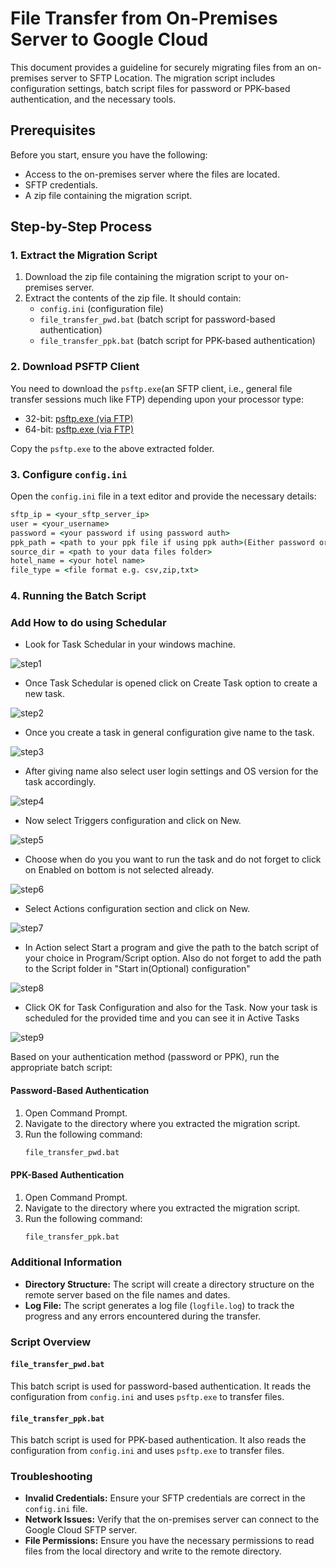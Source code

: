 # File Transfer from On-Premises Server to Google Cloud

This document provides a guideline for securely migrating files from an on-premises server to SFTP Location. The migration script includes configuration settings, batch script files for password or PPK-based authentication, and the necessary tools.

## Prerequisites

Before you start, ensure you have the following:
- Access to the on-premises server where the files are located.
- SFTP credentials.
- A zip file containing the migration script.

## Step-by-Step Process

### 1. Extract the Migration Script

1. Download the zip file containing the migration script to your on-premises server.
2. Extract the contents of the zip file. It should contain:
    - `config.ini` (configuration file)
    - `file_transfer_pwd.bat` (batch script for password-based authentication)
    - `file_transfer_ppk.bat` (batch script for PPK-based authentication)


### 2. Download PSFTP Client

You need to download the `psftp.exe`(an SFTP client, i.e., general file transfer sessions much like FTP) depending upon your processor type:

- 32-bit: [psftp.exe (via FTP)](https://puttygen.com/download.php?val=22)
- 64-bit: [psftp.exe (via FTP)](https://puttygen.com/download.php?val=25)

Copy the `psftp.exe` to the above extracted folder.

### 3. Configure `config.ini`

Open the `config.ini` file in a text editor and provide the necessary details:
```cmd
sftp_ip = <your_sftp_server_ip>
user = <your_username>
password = <your password if using password auth>
ppk_path = <path to your ppk file if using ppk auth>(Either password or PPK should be provided)
source_dir = <path to your data files folder>
hotel_name = <your hotel name>
file_type = <file format e.g. csv,zip,txt>
```

### 4. Running the Batch Script

### Add How to do using Schedular
- Look for Task Schedular in your windows machine.

![step1](https://github.com/parthpaliwal-49/testing/assets/146166132/86b21c8a-9027-4f32-9590-b3328b2da5fe)



- Once Task Schedular is opened click on Create Task option to create a new task.
  
![step2](https://github.com/parthpaliwal-49/testing/assets/146166132/675d0e39-562b-4c7d-ac9a-2705d347f13a)



- Once you create a task in general configuration  give name to the task.
  
![step3](https://github.com/parthpaliwal-49/testing/assets/146166132/37ac0b88-324b-4f88-bafe-a6eaa5750bb4)



- After giving name also select user login settings and OS version for the task accordingly.
  
![step4](https://github.com/parthpaliwal-49/testing/assets/146166132/f7358350-651b-4f57-a15e-21df7253c43f)



- Now select Triggers configuration and click on New.

![step5](https://github.com/parthpaliwal-49/testing/assets/146166132/293d2222-aa1c-4487-920b-a5400f1961f8)



- Choose when do you you want to run the task and do not forget to click on Enabled on bottom is not selected already.
  
![step6](https://github.com/parthpaliwal-49/testing/assets/146166132/c9067412-7b39-4c37-8a2b-2ef07b49706c)



- Select Actions configuration section and click on New.
  
![step7](https://github.com/parthpaliwal-49/testing/assets/146166132/077cabc2-2d16-4227-94fd-72e9e1a6c522)



- In Action select Start a program and give the path to the batch script of your choice in Program/Script option.
Also do not forget to add the path to the Script folder in "Start in(Optional) configuration"

![step8](https://github.com/parthpaliwal-49/testing/assets/146166132/c45bc9be-d40c-496b-be53-dfb9c8ee1958)



- Click OK for Task Configuration and also for the Task.
Now your task is scheduled for the provided time and you can see it in Active Tasks

![step9](https://github.com/parthpaliwal-49/testing/assets/146166132/c5bf5cee-221e-421c-a18a-f019a4e900de)






Based on your authentication method (password or PPK), run the appropriate batch script:

#### Password-Based Authentication

1. Open Command Prompt.
2. Navigate to the directory where you extracted the migration script.
3. Run the following command:
    ```cmd
    file_transfer_pwd.bat
    ```

#### PPK-Based Authentication

1. Open Command Prompt.
2. Navigate to the directory where you extracted the migration script.
3. Run the following command:
    ```cmd
    file_transfer_ppk.bat
    ```

### Additional Information

- **Directory Structure:** The script will create a directory structure on the remote server based on the file names and dates.
- **Log File:** The script generates a log file (`logfile.log`) to track the progress and any errors encountered during the transfer.


### Script Overview

#### `file_transfer_pwd.bat`

This batch script is used for password-based authentication. It reads the configuration from `config.ini` and uses `psftp.exe` to transfer files.

#### `file_transfer_ppk.bat`

This batch script is used for PPK-based authentication. It also reads the configuration from `config.ini` and uses `psftp.exe` to transfer files.

### Troubleshooting

- **Invalid Credentials:** Ensure your SFTP credentials are correct in the `config.ini` file.
- **Network Issues:** Verify that the on-premises server can connect to the Google Cloud SFTP server.
- **File Permissions:** Ensure you have the necessary permissions to read files from the local directory and write to the remote directory.
